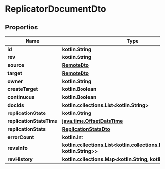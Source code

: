 
# ReplicatorDocumentDto

## Properties
Name | Type | Description | Notes
------------ | ------------- | ------------- | -------------
**id** | **kotlin.String** |  | 
**rev** | **kotlin.String** |  |  [optional]
**source** | [**RemoteDto**](RemoteDto.md) |  |  [optional]
**target** | [**RemoteDto**](RemoteDto.md) |  |  [optional]
**owner** | **kotlin.String** |  |  [optional]
**createTarget** | **kotlin.Boolean** |  |  [optional]
**continuous** | **kotlin.Boolean** |  |  [optional]
**docIds** | **kotlin.collections.List&lt;kotlin.String&gt;** |  |  [optional]
**replicationState** | **kotlin.String** |  |  [optional]
**replicationStateTime** | [**java.time.OffsetDateTime**](java.time.OffsetDateTime.md) |  |  [optional]
**replicationStats** | [**ReplicationStatsDto**](ReplicationStatsDto.md) |  |  [optional]
**errorCount** | **kotlin.Int** |  |  [optional]
**revsInfo** | **kotlin.collections.List&lt;kotlin.collections.Map&lt;kotlin.String, kotlin.String&gt;&gt;** |  |  [optional]
**revHistory** | **kotlin.collections.Map&lt;kotlin.String, kotlin.String&gt;** |  |  [optional]



